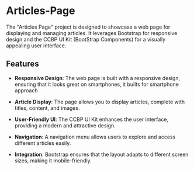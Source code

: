 # Articles-Page

The "Articles Page" project is designed to showcase a web page for displaying and managing articles. It leverages Bootstrap for responsive design and the CCBP UI Kit (BootStrap Components) for a visually appealing user interface.

## Features

- **Responsive Design**: The web page is built with a responsive design, ensuring that it looks great on smartphones, it builts for smartphone approach

- **Article Display**: The page allows you to display articles, complete with titles, content, and images.

- **User-Friendly UI**: The CCBP UI Kit enhances the user interface, providing a modern and attractive design.

- **Navigation**: A navigation menu allows users to explore and access different articles easily.

- **Integration**: Bootstrap ensures that the layout adapts to different screen sizes, making it mobile-friendly.
